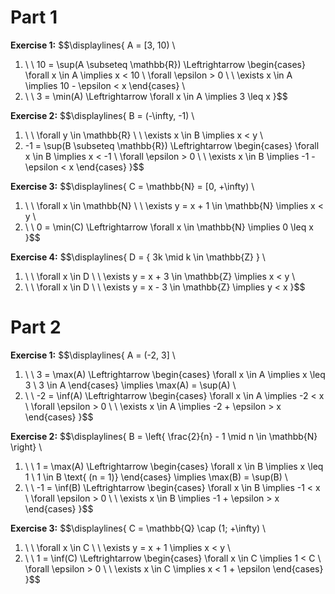 # Part 1 
**Exercise 1:**
$$\displaylines{
A = [3, 10) \\ 
1. \ \ 10 = \sup(A \subseteq \mathbb{R}) \Leftrightarrow 
\begin{cases}
\forall x \in A \implies x < 10 \\
\forall \epsilon > 0 \ \ \exists x \in A \implies 10 - \epsilon < x
\end{cases} \\ 
2. \ \ 3 = \min(A) \Leftrightarrow \forall x \in A \implies 3 \leq x
}$$

**Exercise 2:**
$$\displaylines{
B = (-\infty, -1) \\ 
1. \ \ \forall y \in \mathbb{R} \ \ \exists x \in B \implies x < y \\ 
2. -1 = \sup(B \subseteq \mathbb{R}) \Leftrightarrow 
\begin{cases}
\forall x \in B \implies x < -1 \\
\forall \epsilon > 0 \ \ \exists x \in B \implies -1 - \epsilon < x
\end{cases}
}$$

**Exercise 3:** 
$$\displaylines{
C = \mathbb{N} = [0, +\infty) \\ 
1. \ \ \forall x \in \mathbb{N} \ \ \exists y = x + 1 \in \mathbb{N} \implies x < y \\ 
2. \ \ 0 = \min(C) \Leftrightarrow \forall x \in \mathbb{N} \implies 0 \leq x
}$$

**Exercise 4:**
$$\displaylines{
D = \{ 3k \mid k \in \mathbb{Z} \} \\ 
1. \ \ \forall x \in D \ \ \exists y = x + 3 \in \mathbb{Z} \implies x < y \\ 
2. \ \ \forall x \in D \ \ \exists y = x - 3 \in \mathbb{Z} \implies y < x 
}$$

# Part 2 

**Exercise 1:**
$$\displaylines{
A = (-2, 3] \\ 
1. \ \ 3 = \max(A) \Leftrightarrow 
\begin{cases}
\forall x \in A \implies x \leq 3 \\
3 \in A
\end{cases} \implies \max(A) = \sup(A) \\ 
2. \ \ -2 = \inf(A) \Leftrightarrow 
\begin{cases}
\forall x \in A \implies -2 < x \\
\forall \epsilon > 0 \ \ \exists x \in A  \implies -2 + \epsilon > x
\end{cases}
}$$

**Exercise 2:** 
$$\displaylines{
B = \left\{  \frac{2}{n} - 1 \mid n \in \mathbb{N}  \right\} \\ 
1. \ \ 1 = \max(A) \Leftrightarrow 
\begin{cases}
\forall x \in B \implies x \leq 1 \\
1 \in B \text{ (n = 1)}
\end{cases} \implies \max(B) = \sup(B) \\ 
2. \ \ -1 = \inf(B) \Leftrightarrow 
\begin{cases}
\forall x \in B \implies -1 < x \\
\forall \epsilon > 0 \ \ \exists x \in B \implies -1 + \epsilon > x
\end{cases}
}$$

**Exercise 3:**
$$\displaylines{
C = \mathbb{Q} \cap (1; +\infty) \\ 
1. \ \ \forall x \in C \ \ \exists y = x + 1 \implies x < y \\ 
2. \ \ 1 = \inf(C) \Leftrightarrow 
\begin{cases}
\forall x \in C \implies 1 < C \\
\forall \epsilon > 0 \ \ \exists x \in C \implies x < 1 + \epsilon 
\end{cases}
}$$
